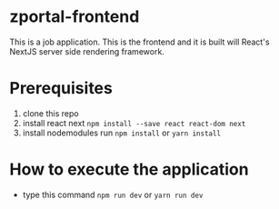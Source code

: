 # zportal-frontend
This is a job application. This is the frontend and it is built will React's NextJS server side rendering framework.

# Prerequisites
1. clone this repo
2. install react next ```npm install --save react react-dom next```
3. install nodemodules run ```npm install``` or ```yarn install```

# How to execute the application
- type this command ```npm run dev``` or ```yarn run dev```
